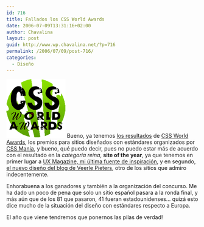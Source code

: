 ```yaml
---
id: 716
title: Fallados los CSS World Awards
date: 2006-07-09T13:31:16+02:00
author: Chavalina
layout: post
guid: http://www.wp.chavalina.net/?p=716
permalink: /2006/07/09/post-716/
categories:
  - Diseño
---
```

<img class="imgizqda" src="/imagenes/fotos/css-world-awards-logo.gif" alt="CSS World Awards" /> Bueno, ya tenemos <a href="http://awards.cssmania.com/2006/07/07/css-world-awards-winners-2006.php" target="_blank">los resultados</a> de <a href="http://chavalina.net/comentar.php?idpost=696" target="_blank">CSS World Awards</a>, los premios para sitios dise&ntilde;ados con est&aacute;ndares organizados por <a href="http://cssmania.com/" target="_blank">CSS Mania</a>, y bueno, qu&eacute; puedo decir, pues no puedo estar m&aacute;s de acuerdo con el resultado en la _categor&iacute;a reina_, **site of the year**, ya que tenemos en primer lugar a <a href="http://chavalina.net/comentar.php?idpost=622" target="_blank">UX Magazine, mi &uacute;ltima fuente de inspiraci&oacute;n</a>, y en segundo, <a href="http://chavalina.net/comentar.php?idpost=639" target="_blank">el nuevo dise&ntilde;o del blog de Veerle Pieters</a>, otro de los sitios que admiro indecentemente.

Enhorabuena a los ganadores y tambi&eacute;n a la organizaci&oacute;n del concurso. Me ha dado un poco de pena que solo un sitio espa&ntilde;ol pasara a la ronda final, y m&aacute;s a&uacute;n que de los 81 que pasaron, 41 fueran estadounidenses&#8230; quiz&aacute; esto dice mucho de la situaci&oacute;n del dise&ntilde;o con est&aacute;ndares respecto a Europa.

El a&ntilde;o que viene tendremos que ponernos las pilas de verdad!